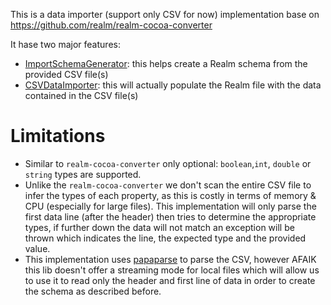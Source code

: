 This is a data importer (support only CSV for now) implementation base on https://github.com/realm/realm-cocoa-converter 

It hase two major features:

- [ImportSchemaGenerator](./ImportSchemaGenerator.ts): this helps create a Realm schema from the provided CSV file(s)
- [CSVDataImporter](./csv/CSVDataImporter.ts): this will actually populate the Realm file with the data contained in the CSV file(s)


# Limitations
- Similar to `realm-cocoa-converter` only optional:  `boolean`,`int`, `double` or `string` types are supported.
- Unlike the `realm-cocoa-converter` we don't scan the entire CSV file to infer the types of each property, as this is costly in terms of memory & CPU (especially for large files). This implementation will only parse the first data line (after the header) then tries to determine the appropriate types, if further down the data will not match an exception will be thrown which indicates the line, the expected type and the provided value.
- This implementation uses [papaparse](papaparse.com) to parse the CSV, however AFAIK this lib doesn't offer a streaming mode for local files which will allow us to use it to read only the header and first line of data in order to create the schema as described before.

